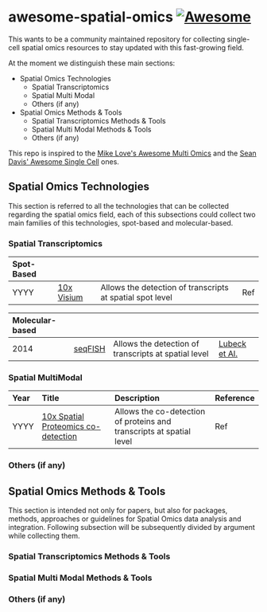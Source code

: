 # awesome-spatial-omics [![Awesome](https://awesome.re/badge-flat2.svg)](https://awesome.re)

This wants to be a community maintained repository for collecting single-cell spatial omics resources to stay updated with this fast-growing field. 

At the moment we distinguish these main sections:

- Spatial Omics Technologies
  - Spatial Transcriptomics
  - Spatial Multi Modal
  - Others (if any)
- Spatial Omics Methods & Tools
  - Spatial Transcriptomics Methods & Tools
  - Spatial Multi Modal Methods & Tools
  - Others (if any)

This repo is inspired to the [Mike Love's Awesome Multi Omics](https://github.com/seandavi/awesome-single-cell) and the [Sean Davis' Awesome Single Cell](https://github.com/mikelove/awesome-multi-omics) ones.

## Spatial Omics Technologies

This section is referred to all the technologies that can be collected regarding the spatial omics field, each of this subsections could collect two main families of this technologies, spot-based and molecular-based.

### Spatial Transcriptomics
|Spot-Based||||
|:-|:-|:-|:-|
|YYYY|[10x Visium](https://www.10xgenomics.com/products/spatial-gene-expression)|Allows the detection of transcripts at spatial spot level| Ref |  

|Molecular-based||||
|:-|:-|:-|:-|
|2014|[seqFISH](https://www.seqfish.com/technology)|Allows the detection of transcripts at spatial level| [Lubeck et Al.](https://www.nature.com/articles/nmeth.2892) |  

### Spatial MultiModal
|Year|Title|Description|Reference|
|:-|:-|:-|:-|
|YYYY|[10x Spatial Proteomics co-detection](https://www.10xgenomics.com/products/spatial-proteomics)|Allows the co-detection of proteins and transcripts at spatial level| Ref |  


### Others (if any)

## Spatial Omics Methods & Tools

This section is intended not only for papers, but also for packages, methods, approaches or guidelines for Spatial Omics data analysis and integration.
Following subsection will be subsequently divided by argument while collecting them.

### Spatial Transcriptomics Methods & Tools

### Spatial Multi Modal Methods & Tools

### Others (if any)
